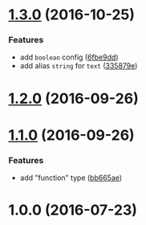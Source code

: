 <a name="1.3.0"></a>
# [1.3.0](https://github.com/InlineManual/coerce/compare/v1.2.0...v1.3.0) (2016-10-25)


### Features

* add `boolean` config ([6fbe9dd](https://github.com/InlineManual/coerce/commit/6fbe9dd))
* add alias `string` for `text` ([335879e](https://github.com/InlineManual/coerce/commit/335879e))



<a name="1.2.0"></a>
# [1.2.0](https://github.com/InlineManual/coerce/compare/v1.1.0...v1.2.0) (2016-09-26)



<a name="1.1.0"></a>
# [1.1.0](https://github.com/InlineManual/coerce/compare/v1.0.0...v1.1.0) (2016-09-26)


### Features

* add "function" type ([bb665ae](https://github.com/InlineManual/coerce/commit/bb665ae))



<a name="1.0.0"></a>
# 1.0.0 (2016-07-23)



